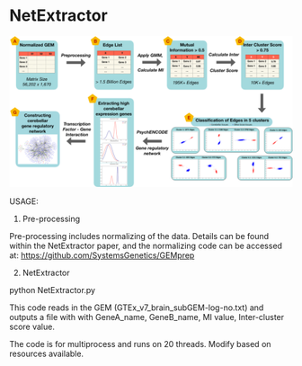 # NetExtractor

![GitHub Logo](workflow1.png)

USAGE:

1) Pre-processing

Pre-processing includes normalizing of the data. Details can be found within the NetExtractor paper, and the normalizing code can be accessed at: https://github.com/SystemsGenetics/GEMprep

2) NetExtractor

python NetExtractor.py

This code reads in the GEM (GTEx_v7_brain_subGEM-log-no.txt) and outputs a file with with GeneA_name, GeneB_name, MI value, Inter-cluster score value.

The code is for multiprocess and runs on 20 threads. Modify based on resources available.
